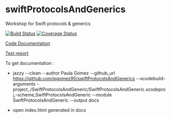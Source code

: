 # swiftProtocolsAndGenerics

Workshop for Swift protocols &amp; generics

[![Build Status](https://travis-ci.org/pgomez95/swiftProtocolsAndGenerics.svg?branch=master)](https://travis-ci.org/pgomez95/swiftProtocolsAndGenerics)
[![Coverage Status](https://coveralls.io/repos/github/pgomez95/swiftProtocolsAndGenerics/badge.svg?branch=master)](https://coveralls.io/github/pgomez95/swiftProtocolsAndGenerics?branch=master)


[Code Documentation](https://github.com/pgomez95/swiftProtocolsAndGenerics/docs/index.html)


[Test report](https://github.com/pgomez95/swiftProtocolsAndGenerics/build/reports/tests.html)

To get documentation :

  - jazzy --clean --author Paula Gómez --github_url https://github.com/pgomez95/swiftProtocolsAndGenerics --xcodebuild-arguments -project,./SwiftProtocolsAndGeneric/SwiftProtocolsAndGeneric.xcodeproj,-scheme,SwiftProtocolsAndGeneric --module SwiftProtocolsAndGeneric --output docs
  
  - open index.html generated in docs

